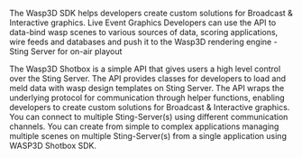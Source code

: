 The Wasp3D SDK helps developers create custom solutions for Broadcast & Interactive graphics. Live Event Graphics Developers can use the API to data-bind wasp scenes to various sources of data, scoring applications, wire feeds and databases and push it to the Wasp3D rendering engine - Sting Server for on-air playout

The Wasp3D Shotbox is a simple API that gives users a high level control over the Sting Server. The API provides classes for developers to load and meld data with wasp design templates on Sting Server. The API wraps the underlying protocol for communication through helper functions, enabling developers to create custom solutions for Broadcast & Interactive graphics. You can connect to multiple Sting-Server(s) using different communication channels. You can create from simple to complex applications managing multiple scenes on multiple Sting-Server(s) from a single application using WASP3D Shotbox SDK. 
